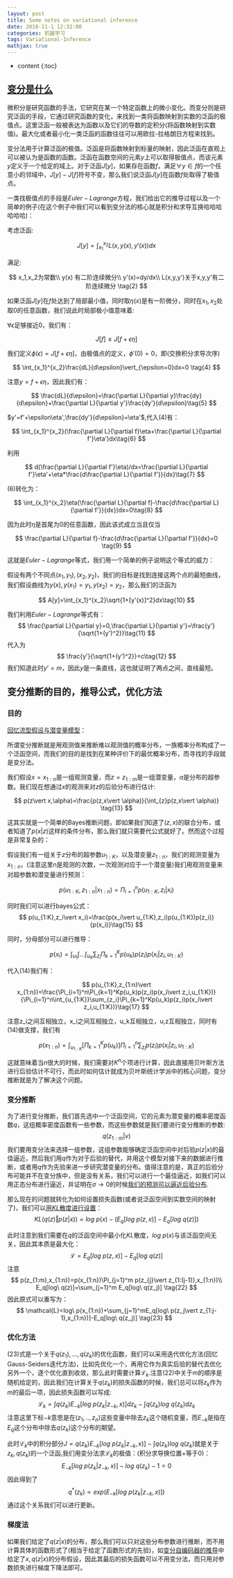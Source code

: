 ```yaml
---
layout: post
title: Some notes on variational inference
date: 2018-11-1 12:32:00
categories: 机器学习
tags: Variational-Inference
mathjax: true
---
```


* content
{:toc}


## [变分是什么](https://en.wikipedia.org/wiki/Calculus_of_variations)


微积分是研究函数的手法，它研究在某一个特定函数上的微小变化。而变分则是研究泛函的手段，它通过研究函数的变化，来找到一类将函数映射到实数的泛函的极值点。这里泛函一般被表达为函数以及它们的导数的定积分(将函数映射到实数值)。最大化或者最小化一类泛函的函数往往可以用欧拉-拉格朗日方程来找到。

变分法用于计算泛函的极值。泛函是将函数映射到标量的映射，因此泛函在直观上可以被认为是函数的函数。泛函在函数空间的元素$y$上可以取得极值点，而该元素$y$定义于一个给定的域上。对于泛函$J[y]$，如果存在函数$f$，满足$\forall y \in f$的一个任意小的邻域中，$J[y]-J[f]$符号不变，那么我们说泛函$J[y]$在函数$f$处取得了极值点。

一类找极值点的手段是$Euler-Lagrange$方程，我们给出它的推导过程以及一个简单的例子(在这个例子中我们可以看到变分法的核心就是积分和求导互换哈哈哈哈哈哈)：

考虑泛函:

$$
    J[y]=\int_{x_1}^{x_2}L(x,y(x),y'(x))dx \tag{1}
$$

满足:

$$
x_1,x_2为常数\\
y(x) 有二阶连续微分\\
y'(x)=dy/dx\\
L(x,y,y')关于x,y,y'有二阶连续微分 \tag{2}
$$

如果泛函$J[y]$在$f$处达到了局部最小值，同时取$\eta(x)$是有一阶微分，同时在$x_1,x_2$处取0的任意函数，我们说此时局部极小值意味着:

$\forall \epsilon$足够接近0，我们有：

$$
J[f]\leq J[f+\epsilon \eta] \tag{3}
$$

我们定义$\phi(\epsilon)=J[f+\epsilon\eta]$，由极值点的定义，$\phi'(0)=0$，即(交换积分求导次序)

$$
\int_{x_1}^{x_2}\frac{dL}{d\epsilon}\vert_{\epsilon=0}dx=0 \tag{4}
$$

注意$y=f+\epsilon\eta$，因此我们有：

$$
\frac{dL}{d\epsilon}=\frac{\partial L}{\partial y}\frac{dy}{d\epsilon}+\frac{\partial L}{\partial y'}\frac{dy'}{d\epsilon}\tag{5}
$$

$y'=f'+\epsilon\eta',\frac{dy'}{d\epsilon}=\eta'$,代入$(4)$有：

$$
\int_{x_1}^{x_2}(\frac{\partial L}{\partial f}\eta+\frac{\partial L}{\partial f'}\eta')dx\tag{6}
$$

利用

$$
d(\frac{\partial L}{\partial f'}\eta)/dx=\frac{\partial L}{\partial f'}\eta'+\eta*\frac{d\frac{\partial L}{\partial f'}}{dx}\tag{7}
$$

$(6)$转化为：

$$
\int_{x_1}^{x_2}\eta(\frac{\partial L}{\partial f}-\frac{d\frac{\partial L}{\partial f'}}{dx})dx=0\tag{8}
$$

因为此时$\eta$是首尾为0的任意函数，因此该式成立当且仅当

$$
\frac{\partial L}{\partial f}-\frac{d\frac{\partial L}{\partial f'}}{dx}=0 \tag{9}
$$

这就是$Euler-Lagrange$等式，我们用一个简单的例子说明这个等式的威力：

假设有两个不同点$(x_1,y_1),(x_2,y_2)$，我们的目标是找到连接这两个点的最短曲线，我们假设曲线为$y(x),y(x_1)=y_1,y(x_2)=y_2$，那么我们的泛函为

$$
A[y]=\int_{x_1}^{x_2}\sqrt{1+[y'(x)]^2}dx\tag{10}
$$

我们利用$Euler-Lagrange$等式有：
$$
\frac{\partial L}{\partial y}=0,\frac{\partial L}{\partial y'}=\frac{y'}{\sqrt{1+(y')^2}}\tag{11}
$$
代入为
$$
\frac{y'}{\sqrt{1+(y')^2}}=c\tag{12}
$$
我们知道此时$y'=m$，因此$y$是一条直线，这也就证明了两点之间，直线最短。

## 变分推断的目的，推导公式，优化方法

### 目的

[回忆流型假设与潜变量模型](https://fenghz.github.io/2018/10/15/Variational-AutoEncoder/#12-%E6%BD%9C%E5%8F%98%E9%87%8F%E7%A9%BA%E9%97%B4%E6%A8%A1%E5%9E%8B%E5%81%87%E8%AE%BE)：

所谓变分推断就是用观测值来推断难以观测值的概率分布，一族概率分布构成了一个泛函空间，而我们的目的是找到在某种评价下的最优概率分布，而寻找的手段就是变分法。

我们假设$x=x_{1:n}$是一组观测变量，而$z=z_{1:m}$是一组潜变量，$\alpha$是分布的超参数。我们现在想通过$x$的观测来对$z$的后验分布进行估计:

$$
p(z\vert x,\alpha)=\frac{p(z,x\vert \alpha)}{\int_{z}p(z,x\vert \alpha)} \tag{13}
$$

这其实就是一个简单的Bayes推断问题，即如果我们知道了$(z,x)$的联合分布，或者知道了$p(x\vert z)$这样的条件分布，那么我们就只需要代公式就好了。然而这个过程是非常复杂的：

假设我们有一组关于$z$分布的超参数$u_{1:K}$，以及潜变量$z_{1:n}$，我们的观测变量为$x_{1:n}$，(注意这里n是观测的次数，一次观测对应于一个潜变量)我们用观测变量来对超参数和潜变量进行预测：

$$
p(u_{1:K},z_{1:n}\vert x_{1:n})=\Pi_{i=1}^n p(u_{1:K},z_i\vert x_i)\tag{14}
$$

同时我们可以进行bayes公式：
$$
p(u_{1:K},z_i\vert x_i)=\frac{p(x_i\vert u_{1:K},z_i)p(u_{1:K})p(z_i)}{p(x_i)}\tag{15}
$$

同时，分母部分可以进行推导：

$$
p(x_i)=\int_{u_1}\int...\int_{u_{K}}\sum_{z_i}\Pi_{k=1}^Kp(u_k)p(z_i)p(x_i\vert z_i,u_{1:K})\tag{16}
$$

代入$(14)$我们有：

$$
p(u_{1:K},z_{1:n}\vert x_{1:n})=\frac{\Pi_{i=1}^n\Pi_{k=1}^Kp(u_k)p(z_i)p(x_i\vert z_i,u_{1:K})}{\Pi_{i=1}^n\int_{u_{1:K}}\sum_{z_i}\Pi_{k=1}^Kp(u_k)p(z_i)p(x_i\vert z_i,u_{1:K})}\tag{17}
$$

注意z_i之间互相独立，x_i之间互相独立，u_k互相独立，u,z互相独立，同时有(14)做支撑，我们有

$$
p(x_{1:n})=\int_{u_{1:K}}[\Pi_{k=1}^Kp(u_k)]\Pi_{i=1}^n\sum_{z_i}p(z_i)p(x_i\vert z_i,u_{1:K})\tag{18}
$$

这就意味着当$n$很大的时候，我们需要对$K^n$个项进行计算，因此直接用贝叶斯方法进行后验估计不可行，而此时如何估计就成为贝叶斯统计学派中的核心问题，变分推断就是为了解决这个问题。

### 变分推断

为了进行变分推断，我们首先选中一个泛函空间，它的元素为潜变量的概率密度函数$q$，这组概率密度函数有一些参数，而这些参数就是我们要进行变分推断的参数:
$$
q(z_{1:m}\vert v)\tag{19}
$$
我们要用变分法来选择一组参数，这组参数能够确定泛函空间中对后验$p(z\vert x)$的最佳逼近，然后我们用$q$作为对于后验的替代，并用这个模型对接下来的数据进行推断，或者用$q$作为先验来进一步研究潜变量的分布。值得注意的是，真正的后验分布可能并不在变分族中，但是没有关系，我们可以进行一个最佳逼近，如我们可以用正态分布进行逼近，并证明在$\sigma \rightarrow0$的时候[我们的预测可以逼近后验分布](https://fenghz.github.io/2018/10/15/Variational-AutoEncoder/#%E4%B8%80%E7%BB%B4%E6%83%85%E5%86%B5%E7%9A%84%E8%AF%81%E6%98%8E).

那么现在的问题就转化为如何设置损失函数(或者说泛函空间到实数空间的映射了)，我们可以[用$KL$散度进行设置](https://fenghz.github.io/2018/10/05/KL-Divergency-Description/)：
$$
KL(q(z)\Vert p(z\vert x))=log\ p(x)-(E_q[log\ p(z,x)]-E_q[log\ q(z)])\tag{20}
$$

此时注意到我们需要在$q$的泛函空间中最小化$KL$散度，$log\ p(x)$与该泛函空间无关，因此其本质是最大化：
$$
\mathcal{L}=E_q[log\ p(z,x)]-E_q[log\ q(z)] \tag{21}
$$
注意
$$
p(z_{1:m},x_{1:n})=p(x_{1:n})\Pi_{j=1}^m p(z_{j}\vert z_{1:(j-1)},x_{1:n})\\
E_q[log\ q(z)]=\sum_{j=1}^m E_q[log\ q(z_j)] \tag{22}
$$
因此原式可以重写为：
$$
\mathcal{L}=log\ p(x_{1:n})+\sum_{j=1}^mE_q[log\ p(z_j\vert z_{1:j-1},x_{1:n})]-E_q[log\ q(z_j)] \tag{23}
$$

### 优化方法

$(23)$式是一个关于$q(z_1),...,q(z_k)$的优化函数，我们可以采用迭代优化方法(回忆Gauss-Seiders迭代方法)，比如先优化一个，再用它作为真实后验的替代去优化另外一个，逐个优化直到收敛，那么此时需要计算$\mathcal{L}_k$.注意$(22)$中关于$m$的顺序是随机给定的，因此我们在计算关于$q(z_k)$的损失函数的时候，我们总可以将$z_k$作为$m$的最后一项，因此损失函数可以写成:
$$
\mathcal{L}_k=\int q(z_k)E_{-k}[log\ p(z_k\vert z_{-k},x)]d z_k -\int q(z_k)log\ q(z_k)dz_k\tag{24}
$$
注意这里下标$-k$意思是在$(z_1,..,z_n)$这些变量中除去$z_k$这个随机变量，而$E_{-k}$是指在$E_q$这个分布中除去$q(z_k)$这个分布的期望。

此时$\mathcal{L}_k$中的积分部分$J=q(z_k)E_{-k}[log\ p(z_k\vert z_{-k},x)]-\int q(z_k)log\ q(z_k)$就是关于$z_k ,   q(z_k)$的一个泛函,我们用变分法求$\mathcal{L}_k$的极值：(积分求导换位置+等于0)：
$$
E_{-k}[log\ p(z_k\vert z_{-k},x)]-log\ q(z_k)-1=0\tag{25}
$$
因此得到了
$$
q^*(z_k)\propto exp(E_{-k}[log\ p(z_k\vert z_{-k},x)]) \tag{26}
$$
通过这个关系我们可以进行更新。

### 梯度法

如果我们给定了$q(z\vert x)$的分布，那么我们可以只对这些分布参数进行推断，而不用计算具体的函数形式了(相当于给定了函数形式的先验)，如[变分自编码器的推导](https://fenghz.github.io/2018/10/15/Variational-AutoEncoder/#221-%E6%9E%84%E9%80%A0%E7%9B%AE%E6%A0%87%E5%87%BD%E6%95%B0)中给定了$x,q(z\vert x)$的分布假设，因此其最后的损失函数可以不用变分法，而只用对参数损失进行梯度下降法即可。





